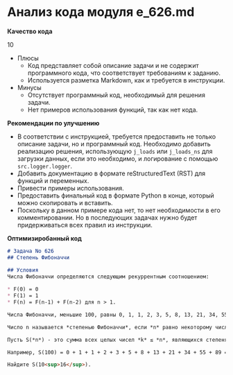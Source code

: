 # Анализ кода модуля e_626.md

**Качество кода**

10
- Плюсы
    - Код представляет собой описание задачи и не содержит программного кода, что соответствует требованиям к заданию.
    - Используется разметка Markdown, как и требуется в инструкции.
- Минусы
    - Отсутствует программный код, необходимый для решения задачи.
    - Нет примеров использования функций, так как нет кода.

**Рекомендации по улучшению**

-  В соответствии с инструкцией, требуется предоставить не только описание задачи, но и программный код. Необходимо добавить реализацию решения, использующую `j_loads` или `j_loads_ns` для загрузки данных, если это необходимо, и логирование с помощью `src.logger.logger`.
- Добавить документацию в формате reStructuredText (RST) для функций и переменных.
- Привести примеры использования.
- Предоставить финальный код в формате Python в конце, который можно скопировать и вставить.
- Поскольку в данном примере кода нет, то нет необходимости в его комментировании. Но в последующих задачах нужно будет придерживаться всех правил из инструкции.

**Оптимизиробанный код**

```markdown
# Задача No 626
## Степень Фибоначчи

## Условия
Числа Фибоначчи определяются следующим рекуррентным соотношением:
  
* F(0) = 0
* F(1) = 1
* F(n) = F(n-1) + F(n-2) для n > 1.

Числа Фибоначчи, меньшие 100, равны 0, 1, 1, 2, 3, 5, 8, 13, 21, 34, 55 и 89.

Число n называется *степенью Фибоначчи*, если *n* равно некоторому числу Фибоначчи. Например, 5 и 13 - степени Фибоначчи, а 6 и 14 - нет.

Пусть S(*n*) - это сумма всех целых чисел *k* ≤ *n*, являющихся степенями Фибоначчи.

Например, S(100) = 0 + 1 + 1 + 2 + 3 + 5 + 8 + 13 + 21 + 34 + 55 + 89 = 221.

Найдите S(10<sup>16</sup>).

```